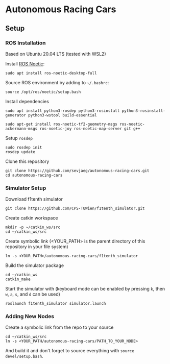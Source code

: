 # Autonomous Racing Cars

## Setup

### ROS Installation

Based on Ubuntu 20.04 LTS (tested with WSL2)

Install [ROS Noetic](http://wiki.ros.org/noetic/Installation/Ubuntu):

```
sudo apt install ros-noetic-desktop-full
```

Source ROS environment by adding to `~/.bashrc`:

```
source /opt/ros/noetic/setup.bash
```

Install dependencies

```
sudo apt install python3-rosdep python3-rosinstall python3-rosinstall-generator python3-wstool build-essential
```

```
sudo apt-get install ros-noetic-tf2-geometry-msgs ros-noetic-ackermann-msgs ros-noetic-joy ros-noetic-map-server git g++
```

Setup `rosdep`

```
sudo rosdep init
rosdep update
```

Clone this repository

```
git clone https://github.com/sevjaeg/autonomous-racing-cars.git
cd autonomous-racing-cars
```

### Simulator Setup

Download f1tenth simulator

```
git clone https://github.com/CPS-TUWien/f1tenth_simulator.git
```

Create catkin workspace

```
mkdir -p ~/catkin_ws/src
cd ~/catkin_ws/src
```

Create symbolic link (<YOUR_PATH> is the parent directory of this repository in your file system)

```
ln -s <YOUR_PATH>/autonomous-racing-cars/f1tenth_simulator
```

Build the simulator package

```
cd ~/catkin_ws
catkin_make
```

Start the simulator with (keyboard mode can be enabled by pressing `k`, then `w`, `a`, `s`, and `d` can be used)

```
roslaunch f1tenth_simulator simulator.launch
```

### Adding New Nodes

Create a symbolic link from the repo to your source
```
cd ~/catkin_ws/src
ln -s <YOUR_PATH/autonomous-racing-cars/PATH_TO_YOUR_NODE>
```
And build it and don't forget to source everything with `source devel/setup.bash`.
